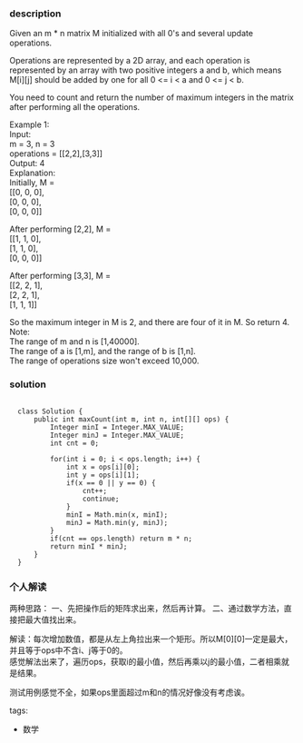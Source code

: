 ### description    
  Given an m * n matrix M initialized with all 0's and several update operations.  
    
  Operations are represented by a 2D array, and each operation is represented by an array with two positive integers a and b, which means M[i][j] should be added by one for all 0 <= i < a and 0 <= j < b.  
    
  You need to count and return the number of maximum integers in the matrix after performing all the operations.  
    
  Example 1:  
  Input:   
  m = 3, n = 3  
  operations = [[2,2],[3,3]]  
  Output: 4  
  Explanation:   
  Initially, M =   
  [[0, 0, 0],  
   [0, 0, 0],  
   [0, 0, 0]]  
    
  After performing [2,2], M =   
  [[1, 1, 0],  
   [1, 1, 0],  
   [0, 0, 0]]  
    
  After performing [3,3], M =   
  [[2, 2, 1],  
   [2, 2, 1],  
   [1, 1, 1]]  
    
  So the maximum integer in M is 2, and there are four of it in M. So return 4.  
  Note:  
  The range of m and n is [1,40000].  
  The range of a is [1,m], and the range of b is [1,n].  
  The range of operations size won't exceed 10,000.  
### solution    
```    
  
  class Solution {  
      public int maxCount(int m, int n, int[][] ops) {  
          Integer minI = Integer.MAX_VALUE;  
          Integer minJ = Integer.MAX_VALUE;  
          int cnt = 0;  
    
          for(int i = 0; i < ops.length; i++) {  
              int x = ops[i][0];  
              int y = ops[i][1];  
              if(x == 0 || y == 0) {  
                  cnt++;  
                  continue;  
              }  
              minI = Math.min(x, minI);  
              minJ = Math.min(y, minJ);  
          }  
          if(cnt == ops.length) return m * n;  
          return minI * minJ;  
      }  
  }  
```    
    
### 个人解读    
  两种思路： 一、先把操作后的矩阵求出来，然后再计算。 二、通过数学方法，直接把最大值找出来。  
    
  解读：每次增加数值，都是从左上角拉出来一个矩形。所以M[0][0]一定是最大，并且等于ops中不含i、j等于0的。  
  感觉解法出来了，遍历ops，获取i的最小值，然后再乘以j的最小值，二者相乘就是结果。  
    
  测试用例感觉不全，如果ops里面超过m和n的情况好像没有考虑诶。  
    
tags:    
  -  数学  
